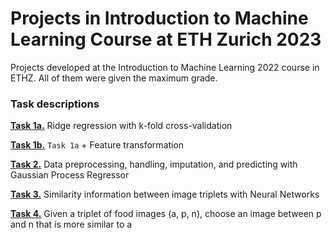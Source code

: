 # Projects in Introduction to Machine Learning Course at ETH Zurich 2023
Projects developed at the Introduction to Machine Learning 2022 course in ETHZ. All of them were given the maximum grade.

### Task descriptions

**[Task 1a.](./Task%201)** Ridge regression with k-fold cross-validation

**[Task 1b.](./Task%201)** `Task 1a` + Feature transformation

**[Task 2.](./Task%202)** Data preprocessing, handling, imputation, and predicting with Gaussian Process Regressor

**[Task 3.](./Task%203)** Similarity information between image triplets with Neural Networks

**[Task 4.](./Task%204)** Given a triplet of food images (a, p, n), choose an image between p and n that is more similar to a

